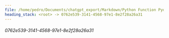 ```yaml
---
file: /home/pedro/Documents/chatgpt_export/Markdown/Python Function Pydantic Model.md
heading_stack: <root> -> 0762e539-3141-4568-97e1-8e2f28a26a31
---
```

###### 0762e539-3141-4568-97e1-8e2f28a26a31
